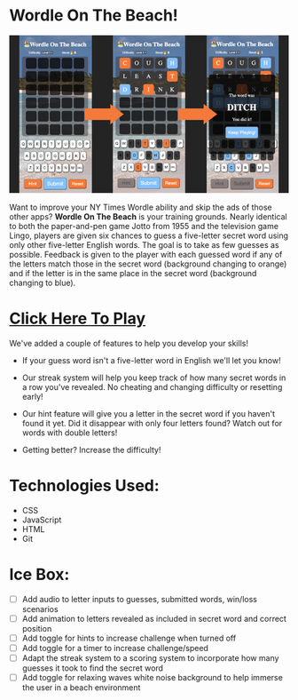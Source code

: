 # Wordle On The Beach!
![WordleGamePlay](./Assets/Images/wordle-readme-photo.png "Wordle Game Play Photo")

Want to improve your NY Times Wordle ability and skip the ads of those other apps? **Wordle On The Beach** is your training grounds. Nearly identical to both the paper-and-pen game Jotto from 1955 and the television game Lingo, players are given six chances to guess a five-letter secret word using only other five-letter English words. The goal is to take as few guesses as possible. Feedback is given to the player with each guessed word if any of the letters match those in the secret word (background changing to orange) and if the letter is in the same place in the secret word (background changing to blue).

# **[Click Here To Play](https://wordle-on-the-beach.netlify.app/)**


We've added a couple of features to help you develop your skills! 
* If your guess word isn't a five-letter word in English we'll let you know!

* Our streak system will help you keep track of how many secret words in a row you've revealed. No cheating and changing difficulty or resetting early!

* Our hint feature will give you a letter in the secret word if you haven't found it yet. Did it disappear with only four letters found? Watch out for words with double letters!

* Getting better? Increase the difficulty!


# **Technologies Used:**
* CSS
* JavaScript
* HTML
* Git


# **Ice Box:**
- [ ] Add audio to letter inputs to guesses, submitted words, win/loss scenarios
- [ ] Add animation to letters revealed as included in secret word and correct position
- [ ] Add toggle for hints to increase challenge when turned off
- [ ] Add toggle for a timer to increase challenge/speed
- [ ] Adapt the streak system to a scoring system to incorporate how many guesses it took to find the secret word
- [ ] Add toggle for relaxing waves white noise background to help immerse the user in a beach environment
